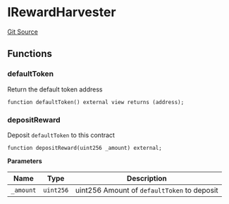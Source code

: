 # IRewardHarvester
[Git Source](https://github.com/redacted-cartel/hidden-hand-contracts/blob/0eba12837f1598e3ade9a3211813a72a1e056947/contracts/interfaces/IRewardHarvester.sol)


## Functions
### defaultToken

Return the default token address


```solidity
function defaultToken() external view returns (address);
```

### depositReward

Deposit `defaultToken` to this contract


```solidity
function depositReward(uint256 _amount) external;
```
**Parameters**

|Name|Type|Description|
|----|----|-----------|
|`_amount`|`uint256`| uint256  Amount of `defaultToken` to deposit|


